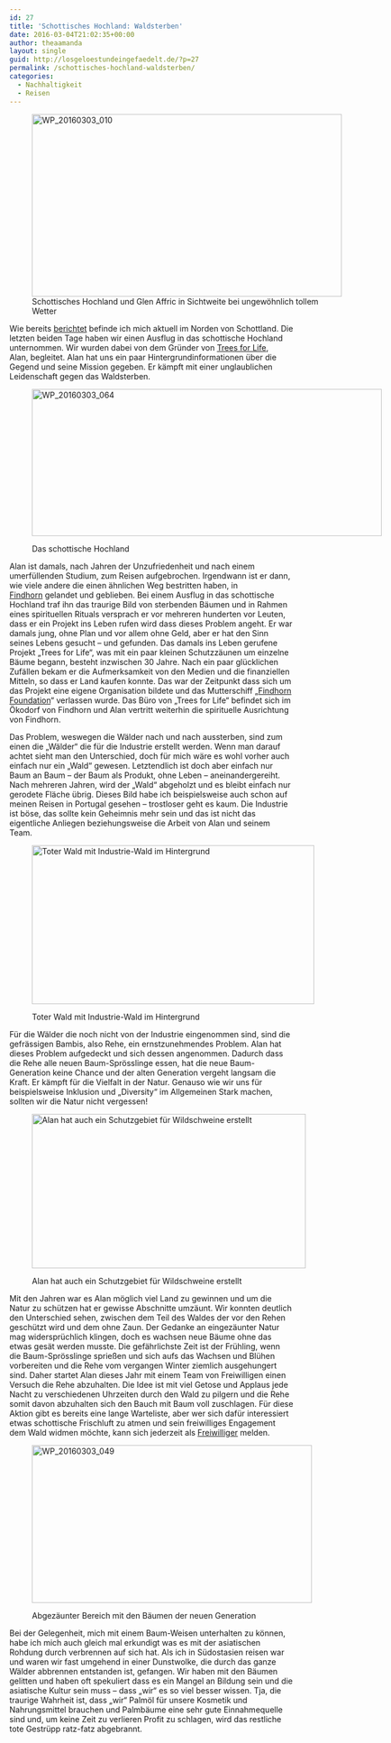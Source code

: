 ```yaml
---
id: 27
title: 'Schottisches Hochland: Waldsterben'
date: 2016-03-04T21:02:35+00:00
author: theaamanda
layout: single
guid: http://losgeloestundeingefaedelt.de/?p=27
permalink: /schottisches-hochland-waldsterben/
categories:
  - Nachhaltigkeit
  - Reisen
---
```

<figure id="attachment_48" style="width: 550px" class="wp-caption aligncenter"><img class="wp-image-48" src="https://theaamanda.github.io//images/2016/03/WP_20160303_010-300x177.jpg" alt="WP_20160303_010" width="550" height="324" srcset="https://theaamanda.github.io//images/2016/03/WP_20160303_010-300x177.jpg 300w, https://theaamanda.github.io//images/2016/03/WP_20160303_010-768x453.jpg 768w, https://theaamanda.github.io//images/2016/03/WP_20160303_010-1024x604.jpg 1024w, https://theaamanda.github.io//images/2016/03/WP_20160303_010-630x371.jpg 630w, https://theaamanda.github.io//images/2016/03/WP_20160303_010-1080x637.jpg 1080w" sizes="(max-width: 550px) 100vw, 550px" /><figcaption class="wp-caption-text">Schottisches Hochland und Glen Affric in Sichtweite bei ungewöhnlich tollem Wetter</figcaption></figure>

<div class="mceTemp">
  <p>
    Wie bereits <a href="http://losgeloestundeingefaedelt.de/applied-ecovillage-living-findhorn/">berichtet</a> befinde ich mich aktuell im Norden von Schottland. Die letzten beiden Tage haben wir einen Ausflug in das schottische Hochland unternommen. Wir wurden dabei von dem Gründer von <a href="http://treesforlife.org.uk">Trees for Life</a>, Alan, begleitet. Alan hat uns ein paar Hintergrundinformationen über die Gegend und seine Mission gegeben. Er kämpft mit einer unglaublichen Leidenschaft gegen das Waldsterben.
  </p>
</div><figure id="attachment_59" style="width: 621px" class="wp-caption aligncenter">

<img class="wp-image-59" src="https://theaamanda.github.io//images/2016/03/WP_20160303_064-300x126.jpg" alt="WP_20160303_064" width="621" height="261" srcset="https://theaamanda.github.io//images/2016/03/WP_20160303_064-300x126.jpg 300w, https://theaamanda.github.io//images/2016/03/WP_20160303_064-768x322.jpg 768w, https://theaamanda.github.io//images/2016/03/WP_20160303_064-1024x429.jpg 1024w, https://theaamanda.github.io//images/2016/03/WP_20160303_064-630x264.jpg 630w, https://theaamanda.github.io//images/2016/03/WP_20160303_064-1080x452.jpg 1080w" sizes="(max-width: 621px) 100vw, 621px" /><figcaption class="wp-caption-text">Das schottische Hochland</figcaption></figure>

Alan ist damals, nach Jahren der Unzufriedenheit und nach einem umerfüllenden Studium, zum Reisen aufgebrochen. Irgendwann ist er dann, wie viele andere die einen ähnlichen Weg bestritten haben, in [Findhorn](http://losgeloestundeingefaedelt.de/applied-ecovillage-living-findhorn/) gelandet und geblieben. Bei einem Ausflug in das schottische Hochland traf ihn das traurige Bild von sterbenden Bäumen und in Rahmen eines spirituellen Rituals versprach er vor mehreren hunderten vor Leuten, dass er ein Projekt ins Leben rufen wird dass dieses Problem angeht. Er war damals jung, ohne Plan und vor allem ohne Geld, aber er hat den Sinn seines Lebens gesucht &#8211; und gefunden. Das damals ins Leben gerufene Projekt &#8222;Trees for Life&#8220;, was mit ein paar kleinen Schutzzäunen um einzelne Bäume begann, besteht inzwischen 30 Jahre. Nach ein paar glücklichen Zufällen bekam er die Aufmerksamkeit von den Medien und die finanziellen Mitteln, so dass er Land kaufen konnte. Das war der Zeitpunkt dass sich um das Projekt eine eigene Organisation bildete und das Mutterschiff &#8222;[Findhorn Foundation](https://www.findhorn.org)&#8220; verlassen wurde. Das Büro von &#8222;Trees for Life&#8220; befindet sich im Ökodorf von Findhorn und Alan vertritt weiterhin die spirituelle Ausrichtung von Findhorn.

Das Problem, weswegen die Wälder nach und nach aussterben, sind zum einen die &#8222;Wälder&#8220; die für die Industrie erstellt werden. Wenn man darauf achtet sieht man den Unterschied, doch für mich wäre es wohl vorher auch einfach nur ein &#8222;Wald&#8220; gewesen. Letztendlich ist doch aber einfach nur Baum an Baum &#8211; der Baum als Produkt, ohne Leben &#8211; aneinandergereiht. Nach mehreren Jahren, wird der &#8222;Wald&#8220; abgeholzt und es bleibt einfach nur gerodete Fläche übrig. Dieses Bild habe ich beispielsweise auch schon auf meinen Reisen in Portugal gesehen &#8211; trostloser geht es kaum. Die Industrie ist böse, das sollte kein Geheimnis mehr sein und das ist nicht das eigentliche Anliegen beziehungsweise die Arbeit von Alan und seinem Team.<figure id="attachment_49" style="width: 501px" class="wp-caption aligncenter">

<img class=" wp-image-49" src="https://theaamanda.github.io//images/2016/03/WP_20160303_022-300x169.jpg" alt="Toter Wald mit Industrie-Wald im Hintergrund" width="501" height="282" srcset="https://theaamanda.github.io//images/2016/03/WP_20160303_022-300x169.jpg 300w, https://theaamanda.github.io//images/2016/03/WP_20160303_022-768x433.jpg 768w, https://theaamanda.github.io//images/2016/03/WP_20160303_022-1024x577.jpg 1024w, https://theaamanda.github.io//images/2016/03/WP_20160303_022-630x355.jpg 630w, https://theaamanda.github.io//images/2016/03/WP_20160303_022-1080x608.jpg 1080w" sizes="(max-width: 501px) 100vw, 501px" /><figcaption class="wp-caption-text">Toter Wald mit Industrie-Wald im Hintergrund</figcaption></figure>

Für die Wälder die noch nicht von der Industrie eingenommen sind, sind die gefrässigen Bambis, also Rehe, ein ernstzunehmendes Problem. Alan hat dieses Problem aufgedeckt und sich dessen angenommen. Dadurch dass die Rehe alle neuen Baum-Sprösslinge essen, hat die neue Baum-Generation keine Chance und der alten Generation vergeht langsam die Kraft. Er kämpft für die Vielfalt in der Natur. Genauso wie wir uns für beispielsweise Inklusion und &#8222;Diversity&#8220; im Allgemeinen Stark machen, sollten wir die Natur nicht vergessen!<figure id="attachment_61" style="width: 486px" class="wp-caption aligncenter">

<img class=" wp-image-61" src="https://theaamanda.github.io//images/2016/03/WP_20160304_001-300x169.jpg" alt="Alan hat auch ein Schutzgebiet für Wildschweine erstellt" width="486" height="274" srcset="https://theaamanda.github.io//images/2016/03/WP_20160304_001-300x169.jpg 300w, https://theaamanda.github.io//images/2016/03/WP_20160304_001-768x433.jpg 768w, https://theaamanda.github.io//images/2016/03/WP_20160304_001-1024x577.jpg 1024w, https://theaamanda.github.io//images/2016/03/WP_20160304_001-630x355.jpg 630w, https://theaamanda.github.io//images/2016/03/WP_20160304_001-1080x608.jpg 1080w" sizes="(max-width: 486px) 100vw, 486px" /><figcaption class="wp-caption-text">Alan hat auch ein Schutzgebiet für Wildschweine erstellt</figcaption></figure>

Mit den Jahren war es Alan möglich viel Land zu gewinnen und um die Natur zu schützen hat er gewisse Abschnitte umzäunt. Wir konnten deutlich den Unterschied sehen, zwischen dem Teil des Waldes der vor den Rehen geschützt wird und dem ohne Zaun. Der Gedanke an eingezäunter Natur mag widersprüchlich klingen, doch es wachsen neue Bäume ohne das etwas gesät werden musste. Die gefährlichste Zeit ist der Frühling, wenn die Baum-Sprösslinge sprießen und sich aufs das Wachsen und Blühen vorbereiten und die Rehe vom vergangen Winter ziemlich ausgehungert sind. Daher startet Alan dieses Jahr mit einem Team von Freiwilligen einen Versuch die Rehe abzuhalten. Die Idee ist mit viel Getose und Applaus jede Nacht zu verschiedenen Uhrzeiten durch den Wald zu pilgern und die Rehe somit davon abzuhalten sich den Bauch mit Baum voll zuschlagen. Für diese Aktion gibt es bereits eine lange Warteliste, aber wer sich dafür interessiert etwas schottische Frischluft zu atmen und sein freiwilliges Engagement dem Wald widmen möchte, kann sich jederzeit als [Freiwilliger](http://treesforlife.org.uk/volunteer/) melden.<figure id="attachment_51" style="width: 497px" class="wp-caption aligncenter">

<img class="wp-image-51" src="https://theaamanda.github.io//images/2016/03/WP_20160303_049-300x169.jpg" alt="WP_20160303_049" width="497" height="280" srcset="https://theaamanda.github.io//images/2016/03/WP_20160303_049-300x169.jpg 300w, https://theaamanda.github.io//images/2016/03/WP_20160303_049-768x433.jpg 768w, https://theaamanda.github.io//images/2016/03/WP_20160303_049-1024x577.jpg 1024w, https://theaamanda.github.io//images/2016/03/WP_20160303_049-630x355.jpg 630w, https://theaamanda.github.io//images/2016/03/WP_20160303_049-1080x608.jpg 1080w" sizes="(max-width: 497px) 100vw, 497px" /><figcaption class="wp-caption-text">Abgezäunter Bereich mit den Bäumen der neuen Generation</figcaption></figure>

Bei der Gelegenheit, mich mit einem Baum-Weisen unterhalten zu können, habe ich mich auch gleich mal erkundigt was es mit der asiatischen Rohdung durch verbrennen auf sich hat. Als ich in Südostasien reisen war und waren wir fast umgehend in einer Dunstwolke, die durch das ganze Wälder abbrennen entstanden ist, gefangen. Wir haben mit den Bäumen gelitten und haben oft spekuliert dass es ein Mangel an Bildung sein und die asiatische Kultur sein muss &#8211; dass &#8222;wir&#8220; es so viel besser wissen. Tja, die traurige Wahrheit ist, dass &#8222;wir&#8220; Palmöl für unsere Kosmetik und Nahrungsmittel brauchen und Palmbäume eine sehr gute Einnahmequelle sind und, um keine Zeit zu verlieren Profit zu schlagen, wird das restliche tote Gestrüpp ratz-fatz abgebrannt.
